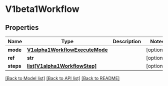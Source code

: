 # V1beta1Workflow

## Properties
Name | Type | Description | Notes
------------ | ------------- | ------------- | -------------
**mode** | [**V1alpha1WorkflowExecuteMode**](V1alpha1WorkflowExecuteMode.md) |  | [optional] 
**ref** | **str** |  | [optional] 
**steps** | [**list[V1alpha1WorkflowStep]**](V1alpha1WorkflowStep.md) |  | [optional] 

[[Back to Model list]](../vela-client/README.md#documentation-for-models) [[Back to API list]](../vela-client/README.md#documentation-for-api-endpoints) [[Back to README]](../vela-client/README.md)

